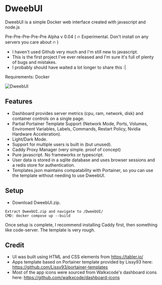 # DweebUI


DweebUI is a simple Docker web interface created with javascript and node.js

Pre-Pre-Pre-Pre-Pre Alpha v 0.04 ( :fire: Experimental. Don't install on any servers you care about :fire: )

* I haven't used Github very much and I'm still new to javascript.
* This is the first project I've ever released and I'm sure it's full of plenty of bugs and mistakes.
* I probably should have waited a lot longer to share this :|

Requirements: Docker

![DweebUI](https://raw.githubusercontent.com/lllllllillllllillll/DweebUI/main/DweebUI.png)

## Features

* Dashboard provides server metrics (cpu, ram, network, disk) and container controls on a single page.
* Partial Portainer Template Support (Network Mode, Ports, Volumes, Enviroment Variables, Labels, Commands, Restart Policy, Nvidia Hardware Acceleration).
* Light/Dark Mode.
* Support for multiple users is built in (but unused).
* Caddy Proxy Manager (very simple. proof of concept)
* Pure javascript. No frameworks or typescript.
* User data is stored in a sqlite database and uses browser sessions and a redis store for authentication.
* Templates.json maintains compatability with Portainer, so you can use the template without needing to use DweebUI.

## Setup

* Download DweebUI.zip. 
```
Extract DweebUI.zip and navigate to /DweebUI/
CMD: docker compose up --build
```
Once setup is complete, I recommend installing Caddy first, then something like code-server. 
The template is very rough. 

## Credit

* UI was built using HTML and CSS elements from https://tabler.io/
* Apps template based on Portainer template provided by Lissy93 here: https://github.com/Lissy93/portainer-templates
* Most of the app icons were sourced from Walkxcode's dashboard icons here: https://github.com/walkxcode/dashboard-icons

